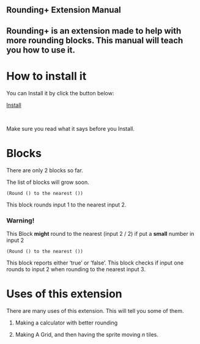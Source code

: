## Rounding+ Extension Manual
  
## Rounding+ is an extension made to help with more rounding blocks. This manual will teach you how to use it.


# How to install it  

You can Install it by click the button below:

[Install](https://scratch.mit.edu/projects/957486168/)

 

Make sure you read what it says before you Install.


# Blocks

There are only 2 blocks so far.

The list of blocks will grow soon.


```scratch
(Round () to the nearest ())
```

This block rounds input 1 to the nearest input 2.


### Warning!

This Block **might** round to the nearest (input 2 / 2) if put a **small** number in input 2

```scratch
(Round () to the nearest ())
```

This block reports either ‘true’ or ‘false’. This block checks if input one rounds to input 2 when rounding to the nearest input 3.


# Uses of this extension

There are many uses of this extension. This will tell you some of them.

1. Making a calculator with better rounding

2. Making A Grid, and then having the sprite moving _n_ tiles.

